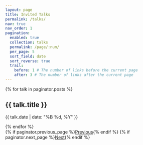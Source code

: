 ```yaml
---
layout: page
title: Invited Talks
permalink: /talks/
nav: true
nav_order: 1
pagination:
  enabled: true
  collection: talks
  permalink: /page/:num/
  per_page: 5
  sort_field: date
  sort_reverse: true
  trail:
    before: 1 # The number of links before the current page
    after: 3 # The number of links after the current page
---
```


{% for talk in paginator.posts %}

  <div class="talk">
    <h2>{{ talk.title }}</h2>
    <p>{{ talk.date | date: "%B %d, %Y" }}</p>
  </div>
{% endfor %}

<!-- Pagination Links -->
<div class="pagination">
  <span class="prev">{% if paginator.previous_page %}<a href="{{ paginator.previous_page_path }}">Previous</a>{% endif %}</span>
  <span class="next">{% if paginator.next_page %}<a href="{{ paginator.next_page_path }}">Next</a>{% endif %}</span>
</div>
